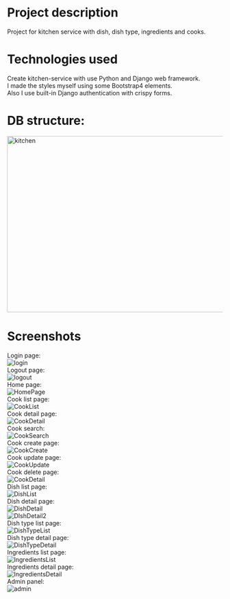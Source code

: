 ﻿# Project description  
Project for kitchen service with dish, dish type, ingredients and cooks.
# Technologies used
Create kitchen-service with use Python and Django web framework.<br>
I made the styles myself using some Bootstrap4 elements.<br>
Also I use built-in Django authentication with crispy forms.<br>
# DB structure:<br>
<img width="551" height="411" alt="kitchen" src="https://github.com/user-attachments/assets/d54d5641-1fb3-4549-9c22-b73c3fa38352" /> <br>

# Screenshots  
Login page:<br>
![login](https://github.com/user-attachments/assets/a3fc5926-974f-42d5-9cb8-46b42f9faeaf)<br>
Logout page:<br>
![logout](https://github.com/user-attachments/assets/e683f99d-17ed-494f-a8fe-47b7b03b0588)<br>
Home page:<br>
![HomePage](https://github.com/user-attachments/assets/9a3e3dfa-db34-4232-8f40-dc8d40a81e61)<br>
Cook list page:<br>
![CookList](https://github.com/user-attachments/assets/1c3b2675-6cba-44af-a27b-57b2631a068b)<br>
Cook detail page:<br>
![CookDetail](https://github.com/user-attachments/assets/7bf3a37d-3c38-4a8d-a4e8-32409830a7c4)<br>
Cook search:<br>
![CookSearch](https://github.com/user-attachments/assets/91926039-b210-4def-aec5-3e25e1c45d27)<br>
Cook create page:<br>
![CookCreate](https://github.com/user-attachments/assets/5f8a7585-911e-4bf2-9471-1ff33aa3c900)<br>
Cook update page:<br>
![CookUpdate](https://github.com/user-attachments/assets/f9b4453b-ebb9-418e-8c62-4eb5b1a702e2)<br>
Cook delete page:<br>
![CookDetail](https://github.com/user-attachments/assets/c58d9972-e29e-4c50-b494-e2e840cdc2d5)<br>
Dish list page:<br>
![DishList](https://github.com/user-attachments/assets/310d2f2c-b99b-4df2-9162-f556e7571dcd)<br>
Dish detail page:<br>
![DishDetail](https://github.com/user-attachments/assets/58fb67d8-0d02-410b-9683-1210df32e781)<br>
![DIshDetail2](https://github.com/user-attachments/assets/ecba6615-0f12-47a3-8553-9299e4c84eb2)<br>
Dish type list page:<br>
![DishTypeList](https://github.com/user-attachments/assets/723431a5-f977-474b-b811-5f731df342fc)<br>
Dish type detail page:<br>
![DishTypeDetail](https://github.com/user-attachments/assets/bdd7e4fb-43e8-4bf8-bfb0-0c9e0c95c594)<br>
Ingredients list page:<br>
![IngredientsList](https://github.com/user-attachments/assets/73975df3-3c96-43e9-9ee1-d6ea20a531ae)<br>
Ingredients detail page:<br>
![IngredientsDetail](https://github.com/user-attachments/assets/a0d1d18d-efef-4496-ad61-941524227a68)<br>
Admin panel:<br>
![admin](https://github.com/user-attachments/assets/28548393-7e83-4632-8038-5bfb66abdf0d)
